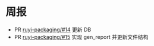 # 周报
 
- PR [ruyi-packaging/#14](https://github.com/ruyisdk/ruyi-packaging/pull/14) 更新 DB
- PR [ruyi-packaging/#15](https://github.com/ruyisdk/ruyi-packaging/pull/15) 实现 gen_report 并更新文件结构
